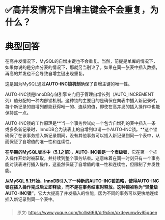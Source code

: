# ✅高并发情况下自增主键会不会重复，为什么？


# 典型回答

在高并发情况下，MySQL的自增主键也不会重复。当然，前提是单库的情况下，如果你说的是分库分表的情况下，那就另当别论了。如果在同一张表中插入数据，再高的并发也不会导致自增主键出现重复。

这是因为MySQL通过**AUTO-INC锁机制**确保了自增主键的唯一性。

AUTO-INC锁是InnoDB存储引擎专门用于管理自增长列（AUTO_INCREMENT列）值分配的一种内部锁机制。这种锁的主要目的是确保在向表中插入新记录时，每个新记录的自增列都能获得唯一的、连续的值，即使在高并发的插入操作中也能保持这一点。

AUTO-INC锁的工作原理是**当一个事务尝试向一个包含自增列的表中插入一条或多条新记录时，InnoDB会为该表上的自增列申请一个AUTO-INC锁。**这个锁确保了在该事务插入新记录期间，没有其他事务可以插入新记录到同一个表中，从而保证了自增值的唯一性和连续性。

**在早期的MySQL版本中（5.1之前），AUTO-INC锁是一个表级锁**，它在第一个插入操作开始时被获取，并持续到整个事务结束。这意味着在同一时刻只有一个事务能对该表进行插入操作，这虽然保证了自增值的唯一性和连续性，但限制了并发性能。

**从MySQL 5.1开始，InnoDB引入了一种新的AUTO-INC锁策略，使得AUTO-INC锁在插入操作完成后立即释放，而不是在事务结束时释放。这种锁被称为“轻量级AUTO-INC锁”**，它大大提高了并发插入的性能，因为不同的事务可以更快地连续插入新记录到同一个表中。

### 


> 原文: <https://www.yuque.com/hollis666/dr9x5m/oxdeyunw5v65gqen>